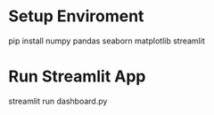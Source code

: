 # Setup Enviroment
pip install numpy pandas seaborn matplotlib streamlit

# Run Streamlit App
streamlit run dashboard.py